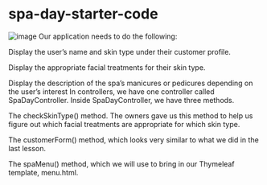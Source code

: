 # spa-day-starter-code
![image](https://github.com/NishaJomy/spa-day-starter-code/assets/125618994/fc443168-70e9-42cd-9de7-1d423a517908)
Our application needs to do the following:

Display the user’s name and skin type under their customer profile.

Display the appropriate facial treatments for their skin type.

Display the description of the spa’s manicures or pedicures depending on the user’s interest
In controllers, we have one controller called SpaDayController. Inside SpaDayController, we have three methods.

The checkSkinType() method. The owners gave us this method to help us figure out which facial treatments are appropriate for which skin type.

The customerForm() method, which looks very similar to what we did in the last lesson.

The spaMenu() method, which we will use to bring in our Thymeleaf template, menu.html.

